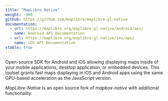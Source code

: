 ```yaml
---
title: "MapLibre Native"
weight: -900
github: https://github.com/maplibre/maplibre-gl-native
documentation:
  - url: https://maplibre.org/maplibre-gl-native/android/api/
    name: Android API Documentation
  - url: https://maplibre.org/maplibre-gl-native/ios/api/
    name: iOS API Documentation
stable: true
---
```


Open-source SDK for Android and iOS allowing displaying maps inside of your
mobile applications, desktop application, or embedded devices.
This toolset grants fast maps displaying in iOS and Android apps using the
same GPU-based acceleration as the JavaScript version.

_MapLibre-Native_ is an open source fork of _mapbox-native_ with
additional functionality.
